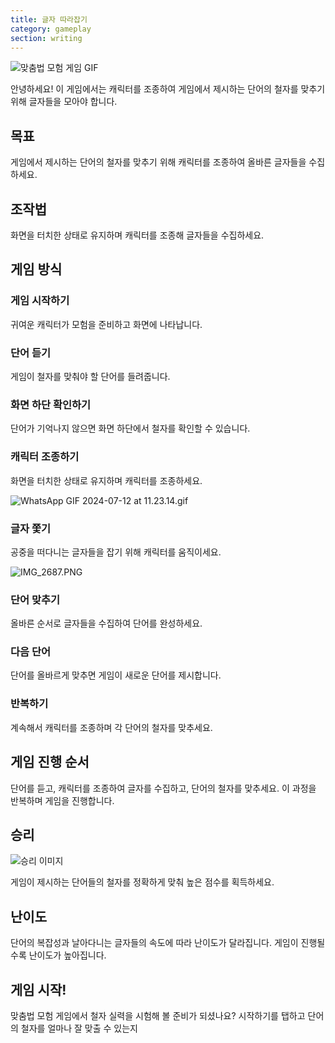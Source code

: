 ```yaml
---
title: 글자 따라잡기
category: gameplay
section: writing
---
```

![맞춤법 모험 게임 GIF](https://help.studycat.com/hc/article_attachments/34964422592281)


안녕하세요! 이 게임에서는 캐릭터를 조종하여 게임에서 제시하는 단어의 철자를 맞추기 위해 글자들을 모아야 합니다.


## 목표


게임에서 제시하는 단어의 철자를 맞추기 위해 캐릭터를 조종하여 올바른 글자들을 수집하세요.


## 조작법


화면을 터치한 상태로 유지하며 캐릭터를 조종해 글자들을 수집하세요.


## 게임 방식


### 게임 시작하기


귀여운 캐릭터가 모험을 준비하고 화면에 나타납니다.


### 단어 듣기


게임이 철자를 맞춰야 할 단어를 들려줍니다.


### 화면 하단 확인하기


단어가 기억나지 않으면 화면 하단에서 철자를 확인할 수 있습니다.


### 캐릭터 조종하기


화면을 터치한 상태로 유지하며 캐릭터를 조종하세요.


![WhatsApp GIF 2024-07-12 at 11.23.14.gif](https://help.studycat.com/hc/article_attachments/34964428229401)


### 글자 쫓기


공중을 떠다니는 글자들을 잡기 위해 캐릭터를 움직이세요.


![IMG_2687.PNG](https://help.studycat.com/hc/article_attachments/34824459449625)


### 단어 맞추기


올바른 순서로 글자들을 수집하여 단어를 완성하세요.


### 다음 단어


단어를 올바르게 맞추면 게임이 새로운 단어를 제시합니다.


### 반복하기


계속해서 캐릭터를 조종하며 각 단어의 철자를 맞추세요.


## 게임 진행 순서


단어를 듣고, 캐릭터를 조종하여 글자를 수집하고, 단어의 철자를 맞추세요. 이 과정을 반복하며 게임을 진행합니다.


## 승리


![승리 이미지](https://help.studycat.com/hc/article_attachments/34964428232601)


게임이 제시하는 단어들의 철자를 정확하게 맞춰 높은 점수를 획득하세요.


## 난이도


단어의 복잡성과 날아다니는 글자들의 속도에 따라 난이도가 달라집니다. 게임이 진행될수록 난이도가 높아집니다.


## 게임 시작!


맞춤법 모험 게임에서 철자 실력을 시험해 볼 준비가 되셨나요? 시작하기를 탭하고 단어의 철자를 얼마나 잘 맞출 수 있는지